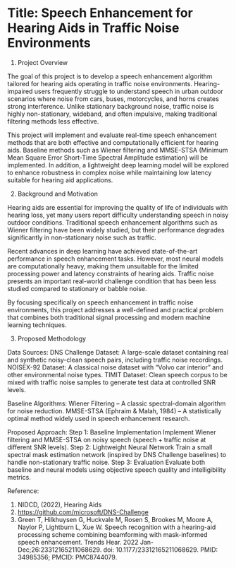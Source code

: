 #  Title: Speech Enhancement for Hearing Aids in Traffic Noise Environments

1. Project Overview

The goal of this project is to develop a speech enhancement algorithm tailored for hearing aids operating in traffic noise environments. Hearing-impaired users frequently struggle to understand speech in urban outdoor scenarios where noise from cars, buses, motorcycles, and horns creates strong interference. Unlike stationary background noise, traffic noise is highly non-stationary, wideband, and often impulsive, making traditional filtering methods less effective.

This project will implement and evaluate real-time speech enhancement methods that are both effective and computationally efficient for hearing aids. Baseline methods such as Wiener filtering and MMSE-STSA (Minimum Mean Square Error Short-Time Spectral Amplitude estimation) will be implemented. In addition, a lightweight deep learning model will be explored to enhance robustness in complex noise while maintaining low latency suitable for hearing aid applications.

2. Background and Motivation

Hearing aids are essential for improving the quality of life of individuals with hearing loss, yet many users report difficulty understanding speech in noisy outdoor conditions. Traditional speech enhancement algorithms such as Wiener filtering have been widely studied, but their performance degrades significantly in non-stationary noise such as traffic.

Recent advances in deep learning have achieved state-of-the-art performance in speech enhancement tasks. However, most neural models are computationally heavy, making them unsuitable for the limited processing power and latency constraints of hearing aids. Traffic noise presents an important real-world challenge condition that has been less studied compared to stationary or babble noise.

By focusing specifically on speech enhancement in traffic noise environments, this project addresses a well-defined and practical problem that combines both traditional signal processing and modern machine learning techniques.

3. Proposed Methodology
   
Data Sources:
DNS Challenge Dataset: A large-scale dataset containing real and synthetic noisy-clean speech pairs, including traffic noise recordings.
NOISEX-92 Dataset: A classical noise dataset with “Volvo car interior” and other environmental noise types.
TIMIT Dataset: Clean speech corpus to be mixed with traffic noise samples to generate test data at controlled SNR levels.

Baseline Algorithms:
Wiener Filtering – A classic spectral-domain algorithm for noise reduction.
MMSE-STSA (Ephraim & Malah, 1984) – A statistically optimal method widely used in speech enhancement research.

Proposed Approach:
Step 1: Baseline Implementation
        Implement Wiener filtering and MMSE-STSA on noisy speech (speech + traffic noise at different SNR levels).
Step 2: Lightweight Neural Network
        Train a small spectral mask estimation network (inspired by DNS Challenge baselines) to handle non-stationary traffic noise.
Step 3: Evaluation
        Evaluate both baseline and neural models using objective speech quality and intelligibility metrics.

Reference:
1. NIDCD, (2022), Hearing Aids
2. https://github.com/microsoft/DNS-Challenge
3. Green T, Hilkhuysen G, Huckvale M, Rosen S, Brookes M, Moore A, Naylor P, Lightburn L, Xue W. Speech recognition with a hearing-aid processing scheme combining beamforming with mask-informed speech enhancement. Trends Hear. 2022 Jan-Dec;26:23312165211068629. doi: 10.1177/23312165211068629. PMID: 34985356; PMCID: PMC8744079.
